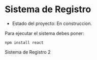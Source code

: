 <h1>Sistema de Registro</h1>

- Estado del proyecto: En construccion.

Para ejecutar el sistema debes poner:

```npm install react```

Sistema de Registro 2

